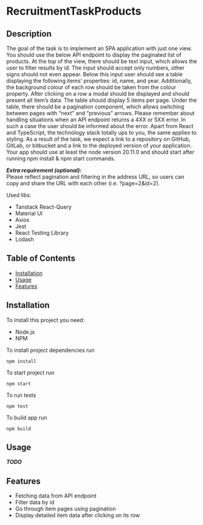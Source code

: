 # RecruitmentTaskProducts

## Description

The goal of the task is to implement an SPA application with just one view. You should use
the below API endpoint to display the paginated list of products. At the top of the view, there
should be text input, which allows the user to filter results by id. The input should accept only
numbers, other signs should not even appear. Below this input user should see a table
displaying the following items’ properties: id, name, and year. Additionally, the background
colour of each row should be taken from the colour property. After clicking on a row a modal
should be displayed and should present all item’s data. The table should display 5 items per
page. Under the table, there should be a pagination component, which allows switching
between pages with “next” and “previous” arrows.
Please remember about handling situations when an API endpoint returns a 4XX or 5XX
error. In such a case the user should be informed about the error.
Apart from React and TypeScript, the technology stack totally ups to you, the same applies
to styling. As a result of the task, we expect a link to a repository on GitHub, GitLab, or
bitbucket and a link to the deployed version of your application. Your app should use at least
the node version 20.11.0 and should start after running npm install & npm start
commands.

**_Extra requirement (optional):_**  
Please reflect pagination and filtering in the address URL, so users can copy and share the
URL with each other (i.e. ?page=2&id=2).

Used libs:

- Tanstack React-Query
- Material UI
- Axios
- Jest
- React Testing Library
- Lodash

## Table of Contents

- [Installation](#installation)
- [Usage](#usage)
- [Features](#features)

## Installation

To install this project you need:

- Node.js
- NPM

To install project dependencies run

```
npm install
```

To start project run

```
npm start
```

To run tests

```
npm test
```

To build app run

```
npm build
```

## Usage

**_TODO_**

## Features

- Fetching data from API endpoint
- Filter data by id
- Go through item pages using pagination
- Display detailed item data after clicking on its row
